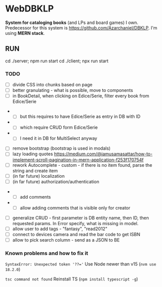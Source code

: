 # WebDBKLP

**System for cataloging books** (and LPs and board games) I own. Predecessor for this system is https://github.com/Azarchaniel/DBKLP.
I'm using **MERN stack**.

## RUN
cd ./server; npm run start
cd ./client; npx run start

### TODO
- [ ] divide CSS into chunks based on page
- [ ] better granulating - what is possible, move to components
- [ ] in BookDetail, when clicking on Edice/Serie, filter every book from Edice/Serie
- - [ ] but this requires to have Edice/Serie as entry in DB with ID
- - [ ] which require CRUD form Edice/Serie
- - [ ] I need it in DB for MultiSelect anyway
- [ ] remove bootstrap (bootstrap is used in modals)
- [ ] lazy loading quotes https://medium.com/@iamusamasattar/how-to-implement-scroll-pagination-in-mern-application-f253f170754f
- [ ] rework Autocomplete - custom - if there is no item found, parse the string and create item
- [ ] (in far future) localization
- [ ] (in far future) authorization/authentication
- - [ ] add comments
- - [ ] allow adding comments that is visible only for creator
- [ ] generalize CRUD - first parameter is DB entity name, then ID, then requested params. In Error specify, what is missing in model. 
- [ ] allow user to add tags - "fantasy", "read2012"
- [ ] connect to devices camera and read the bar code to get ISBN
- [ ] allow to pick search column - send as a JSON to BE

### Known problems and how to fix it

`SyntaxError: Unexpected token '??='`
Use Node newer than v15 (`nvm use 18.2.0`)

`tsc command not found`
Reinstall TS (`npm install typescript -g`)
